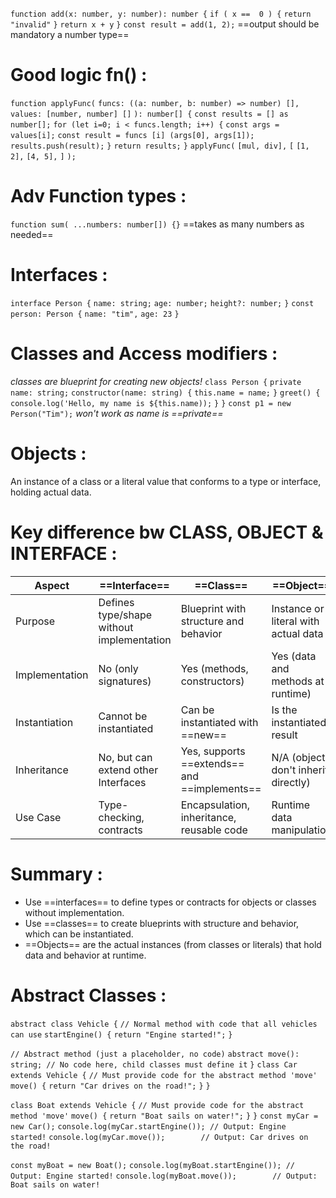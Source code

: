 `function add(x: number, y: number): number {`
	`if ( x ==  0 ) {`
		`return "invalid"`
	`}`
	`return x + y`
`}`
`const result = add(1, 2);`  ==output should be mandatory a number type==
# Good logic fn() :
`function applyFunc(` 
	`funcs: ((a: number, b: number) => number) [],` 
	`values: [number, number] []` 
`): number[] {` 
	`const results = [] as number[];` 
	`for (let i=0; i < funcs.length; i++) {` 
		`const args = values[i];` 
		`const result = funcs [i] (args[0], args[1]);` 
		`results.push(result);` 
	`}`
	`return results;` 
`}` 
`applyFunc(` 
	`[mul, div],` 
	`[` 
		`[1, 2],` 
		`[4, 5],` 
	`]` 
`);`
# Adv Function types :
`function sum( ...numbers: number[]) {}` ==takes as many numbers as needed==
# Interfaces : 

`interface Person {` 
	`name: string;` 
	`age: number;` 
	`height?: number;` 
`}` 
`const person: Person {` 
	`name: "tim",` 
	`age: 23` 
`}`

# Classes and Access modifiers :
*classes are blueprint for creating new objects!*
`class Person {` 
	`private name: string;` 
	`constructor(name: string) {` 
		`this.name = name;` 
`}` 
	`greet() {` 
		`console.log('Hello, my name is ${this.name));` 
	`}` 
`}` 
`const p1 = new Person("Tim");` *won't work as name is ==private==*

# Objects :
An instance of a class or a literal value that conforms to a type or interface, holding actual data.

# Key difference bw CLASS, OBJECT & INTERFACE :

| Aspect         | ==Interface==                             | ==Class==                                    | ==Object==                           |
| -------------- | ----------------------------------------- | -------------------------------------------- | ------------------------------------ |
| Purpose        | Defines type/shape without implementation | Blueprint with structure and behavior        | Instance or literal with actual data |
| Implementation | No (only signatures)                      | Yes (methods, constructors)                  | Yes (data and methods at runtime)    |
| Instantiation  | Cannot be instantiated                    | Can be instantiated with ==new==             | Is the instantiated result           |
| Inheritance    | No, but can extend other Interfaces       | Yes, supports ==extends== and ==implements== | N/A (objects don't inherit directly) |
| Use Case       | Type-checking, contracts                  | Encapsulation, inheritance, reusable code    | Runtime data manipulation            |
# Summary :
- Use ==interfaces== to define types or contracts for objects or classes without implementation.
- Use ==classes== to create blueprints with structure and behavior, which can be instantiated.
- ==Objects== are the actual instances (from classes or literals) that hold data and behavior at runtime.
# Abstract Classes :
`abstract class Vehicle {`
  `// Normal method with code that all vehicles can use`
  `startEngine() {`
    `return "Engine started!";`
  `}`

  `// Abstract method (just a placeholder, no code)`
  `abstract move(): string; // No code here, child classes must define it`
`}`
`class Car extends Vehicle {`
  `// Must provide code for the abstract method 'move'`
  `move() {`
    `return "Car drives on the road!";`
  `}`
`}`

`class Boat extends Vehicle {`
  `// Must provide code for the abstract method 'move'`
  `move() {`
    `return "Boat sails on water!";`
  `}`
`}`
`const myCar = new Car();`
`console.log(myCar.startEngine()); // Output: Engine started!`
`console.log(myCar.move());        // Output: Car drives on the road!`

`const myBoat = new Boat();`
`console.log(myBoat.startEngine()); // Output: Engine started!`
`console.log(myBoat.move());        // Output: Boat sails on water!`

